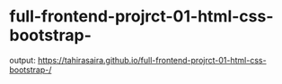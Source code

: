 # full-frontend-projrct-01-html-css-bootstrap-
output:
 https://tahirasaira.github.io/full-frontend-projrct-01-html-css-bootstrap-/
